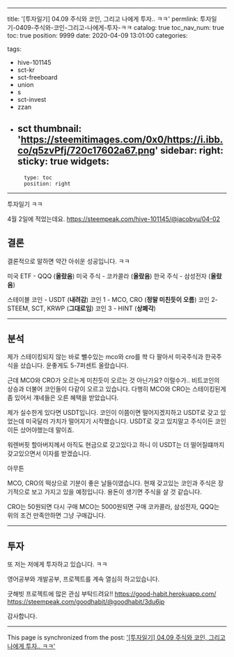 
---
title: '[투자일기] 04.09 주식와 코인, 그리고 나에게 투자.. ㅋㅋ'
permlink: 투자일기-0409-주식와-코인-그리고-나에게-투자-ㅋㅋ
catalog: true
toc_nav_num: true
toc: true
position: 9999
date: 2020-04-09 13:01:00
categories:

tags:
- hive-101145
- sct-kr
- sct-freeboard
- union
- s
- sct-invest
- zzan
- sct
thumbnail: 'https://steemitimages.com/0x0/https://i.ibb.co/q5zvPfj/720c17602a67.png'
sidebar:
    right:
        sticky: true
widgets:
    -
        type: toc
        position: right
---


투자일기 ㅋㅋ

4월 2일에 적었는데요.
https://steempeak.com/hive-101145/@jacobyu/04-02


## 결론

결론적으로 말하면 약간 아쉬운 성공입니다. ㅋㅋ


미국 ETF - QQQ (**올랐음**)
미국 주식 - 코카콜라 (**올랐음**)
한국 주식 - 삼성전자 (**올랐음**)

스테이블 코인 - USDT (**내려감**)
코인 1 - MCO, CRO (**정말 미친듯이 오름**)
코인 2- STEEM, SCT, KRWP (**그대로임**)
코인 3 - HINT (**상폐각**)

---


## 분석

제가 스테이킹되지 않는 바로 뺄수있는 mco와 cro를 쏵 다 팔아서 미국주식과 한국주식을 샀습니다. 운좋게도 5-7퍼센트 올랐습니다.

근데 MCO와 CRO가 오르는게 미친듯이 오르는 것 아닌가요? 
이럴수가..
비트코인의 상승과 더불어 코인들이 다같이 오르고 있습니다.
다행히 MCO와 CRO는 스테이킹된게 좀 있어서 걔네들은 오른 혜택을 받았습니다.


제가 실수한게 있다면 USDT입니다. 코인이 이쯤이면 떨어지겠지하고 USDT로 갖고 있었는데
미국달러 가치가 떨어지기 시작했습니다. USDT로 갖고 있지말고 주식이든 코인이든 샀어야했는데 말이죠.

워렌버핏 할아버지께서 아직도 현금으로 갖고있다고 하니 이 USDT는 더 떨어질떄까지 갖고있으면서 이자를 받겠습니다.

아무튼

MCO, CRO의 떡상으로 기분이 좋은 날들이였습니다.
현재 갖고있는 코인과 주식은 장기적으로 보고 가지고 있을 예정입니다. 
용돈이 생기면 주식을 살 것 같습니다.

CRO는 50원되면 다시 구매
MCO는 5000원되면 구매
코카콜라, 삼성전자, QQQ는 위의 조건 만족안하면 그냥 구매갑니다.

---

## 투자

또 저는 저에게 투자하고 있습니다. ㅋㅋ

영어공부와 개발공부, 프로젝트를 계속 열심히 하고있습니다.

굿해빗 프로젝트에 많은 관심 부탁드려요!!
https://good-habit.herokuapp.com/
https://steempeak.com/goodhabit/@goodhabit/3du6jp

감사합니다.

- - -

This page is synchronized from the post: ['[투자일기] 04.09 주식와 코인, 그리고 나에게 투자.. ㅋㅋ'](https://steempeak.com/@jacobyu/04-09)

